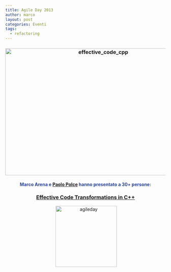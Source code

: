 ```yaml
---
title: Agile Day 2013
author: marco
layout: post
categories: Eventi
tags:
  - refactoring
---
```



<h3 style="text-align: center;"><a href="http://www.italiancpp.org/wp-content/uploads/2013/12/effective.jpg"><img class="alignnone size-full wp-image-2807" src="http://www.italiancpp.org/wp-content/uploads/2013/12/effective.jpg" alt="effective_code_cpp" width="600" height="399" /></a></h3>
<h4 style="text-align: center;"><span style="color: #2945a4;">Marco Arena e</span> <a href="https://twitter.com/paolopolce" target="_blank" rel="noopener noreferrer">Paolo Polce</a> <span style="color: #2945a4;">hanno presentato a 30+ persone:</span></h4>
<h3 style="text-align: center;"><a href="http://www.italiancpp.org/2013/12/01/effective-code-transformations-in-cpp/" target="_blank" rel="noopener noreferrer">Effective Code Transformations in C++</a></h3>
<p style="text-align: center;"> <a href="http://www.agileday.it/2013/"><img class="aligncenter wp-image-1304" src="http://www.italiancpp.org/wp-content/uploads/2013/06/agileday.png" alt="agileday" width="192" height="192" /></a></p>
